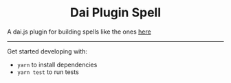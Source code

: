 <h1 align="center">
Dai Plugin Spell
</h1>

A dai.js plugin for building spells like the ones [here](https://github.com/makerdao/spells)
___

Get started developing with:

* `yarn` to install dependencies
* `yarn test` to run tests
